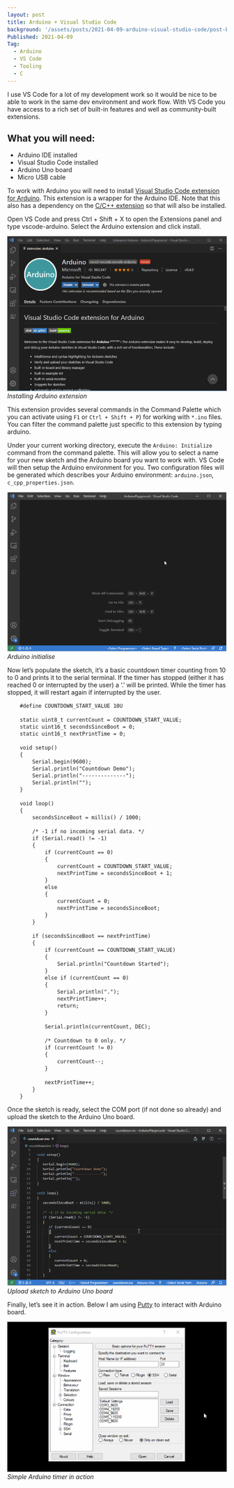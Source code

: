 ```yaml
---
layout: post
title: Arduino + Visual Studio Code
background: '/assets/posts/2021-04-09-arduino-visual-studio-code/post-banner-2021-04-09-arduino-visual-studio-code.jpg'
Published: 2021-04-09
Tag:
  - Arduino
  - VS Code
  - Tooling
  - C
---
```


I use VS Code for a lot of my development work so it would be nice to be able to work in the same dev environment and work flow. With VS Code you have access to a rich set of built-in features and well as community-built extensions.

## What you will need:

* Arduino IDE installed
* Visual Studio Code installed
* Arduino Uno board
* Micro USB cable

To work with Arduino you will need to install [Visual Studio Code extension for Arduino](https://github.com/microsoft/vscode-arduino). This extension is a wrapper for the Arduino IDE. Note that this also has a dependency on the [C/C++ extension](https://github.com/Microsoft/vscode-cpptools) so that will also be installed.

Open VS Code and press Ctrl + Shift + X to open the Extensions panel and type vscode-arduino. Select the Arduino extension and click install.

![Installing Arduino extension](/assets/posts/2021-04-09-arduino-visual-studio-code/install_arduino_extension.png)
_Installing Arduino extension_

This extension provides several commands in the Command Palette which you can activate using `F1` or `Ctrl + Shift + P`) for working with `*.ino` files. You can filter the command palette just specific to this extension by typing arduino.

Under your current working directory, execute the `Arduino: Initialize` command from the command palette. This will allow you to select a name for your new sketch and the Arduino board you want to work with. VS Code will then setup the Arduino environment for you. Two configuration files will be generated which describes your Arduino environment: `arduino.json`, `c_cpp_properties.json`.

![Installing Arduino extension](/assets/posts/2021-04-09-arduino-visual-studio-code/new-arduino-environment-demo.gif)
_Arduino initialise_

Now let’s populate the sketch, it’s a basic countdown timer counting from 10 to 0 and prints it to the serial terminal. If the timer has stopped (either it has reached 0 or interrupted by the user) a ‘.’ will be printed. While the timer has stopped, it will restart again if interrupted by the user.

```
    #define COUNTDOWN_START_VALUE 10U

    static uint8_t currentCount = COUNTDOWN_START_VALUE;
    static uint16_t secondsSinceBoot = 0;
    static uint16_t nextPrintTime = 0;

    void setup()
    {
        Serial.begin(9600);
        Serial.println("Countdown Demo");
        Serial.println("--------------");
        Serial.println("");
    }

    void loop()
    {
        secondsSinceBoot = millis() / 1000;

        /* -1 if no incoming serial data. */
        if (Serial.read() != -1)
        {
            if (currentCount == 0)
            {
                currentCount = COUNTDOWN_START_VALUE;
                nextPrintTime = secondsSinceBoot + 1;
            }
            else
            {
                currentCount = 0;
                nextPrintTime = secondsSinceBoot;
            }
        }

        if (secondsSinceBoot == nextPrintTime)
        {
            if (currentCount == COUNTDOWN_START_VALUE)
            {
                Serial.println("Countdown Started");
            }
            else if (currentCount == 0)
            {
                Serial.println(".");
                nextPrintTime++;
                return;
            }

            Serial.println(currentCount, DEC);

            /* Countdown to 0 only. */
            if (currentCount != 0)
            {
                currentCount--;
            }

            nextPrintTime++;
        }
    }
```

Once the sketch is ready, select the COM port (if not done so already) and upload the sketch to the Arduino Uno board.

![Upload sketch to Arduino Uno board](/assets/posts/2021-04-09-arduino-visual-studio-code/upload-arduino-sketch-demo.gif)
_Upload sketch to Arduino Uno board_

Finally, let’s see it in action. Below I am using [Putty](https://www.putty.org/) to interact with Arduino board.

![Simple Arduino timer in action](/assets/posts/2021-04-09-arduino-visual-studio-code/countdown-in-putty-demo.gif)
_Simple Arduino timer in action_
